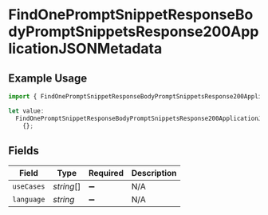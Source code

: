 # FindOnePromptSnippetResponseBodyPromptSnippetsResponse200ApplicationJSONMetadata

## Example Usage

```typescript
import { FindOnePromptSnippetResponseBodyPromptSnippetsResponse200ApplicationJSONMetadata } from "orq-poc-typescript-multi-env-version/models/operations";

let value:
  FindOnePromptSnippetResponseBodyPromptSnippetsResponse200ApplicationJSONMetadata =
    {};
```

## Fields

| Field              | Type               | Required           | Description        |
| ------------------ | ------------------ | ------------------ | ------------------ |
| `useCases`         | *string*[]         | :heavy_minus_sign: | N/A                |
| `language`         | *string*           | :heavy_minus_sign: | N/A                |